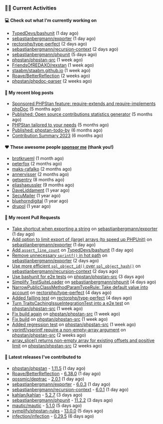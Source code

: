 ### 👨‍💻 Current Activities


#### 💻 Check out what I'm currently working on

- [TypedDevs/bashunit](https://github.com/TypedDevs/bashunit) (1 day ago)
- [sebastianbergmann/exporter](https://github.com/sebastianbergmann/exporter) (1 day ago)
- [rectorphp/type-perfect](https://github.com/rectorphp/type-perfect) (2 days ago)
- [sebastianbergmann/recursion-context](https://github.com/sebastianbergmann/recursion-context) (2 days ago)
- [sebastianbergmann/phpunit](https://github.com/sebastianbergmann/phpunit) (5 days ago)
- [phpstan/phpstan-src](https://github.com/phpstan/phpstan-src) (1 week ago)
- [FriendsOfREDAXO/rexstan](https://github.com/FriendsOfREDAXO/rexstan) (1 week ago)
- [staabm/staabm.github.io](https://github.com/staabm/staabm.github.io) (1 week ago)
- [Roave/BetterReflection](https://github.com/Roave/BetterReflection) (2 weeks ago)
- [phpstan/phpdoc-parser](https://github.com/phpstan/phpdoc-parser) (2 weeks ago)


#### 📜 My recent blog posts

- [Sponsored PHPStan feature: require-extends and require-implements phpDoc](https://staabm.github.io/2024/01/15/phpstan-require-extends-implements.html) (5 months ago)
- [Published: Open source contributions statistics generator](https://staabm.github.io/2024/01/10/oss-contribs-published.html) (5 months ago)
- [PHPStan tailored to your needs](https://staabm.github.io/2024/01/01/phpstan-customizing.html) (5 months ago)
- [Published: phpstan-todo-by](https://staabm.github.io/2023/12/17/phpstan-todo-by-published.html) (6 months ago)
- [Contribution Summary 2023](https://staabm.github.io/2023/12/07/contribution-summary-2023.html) (6 months ago)


#### ❤️ These awesome people [sponsor me](https://github.com/sponsors/staabm) (thank you!)

- [brotkrueml](https://github.com/brotkrueml) (1 month ago)
- [peterfox](https://github.com/peterfox) (2 months ago)
- [maks-rafalko](https://github.com/maks-rafalko) (2 months ago)
- [annervisser](https://github.com/annervisser) (2 months ago)
- [getsentry](https://github.com/getsentry) (8 months ago)
- [eliashaeussler](https://github.com/eliashaeussler) (9 months ago)
- [DaveLiddament](https://github.com/DaveLiddament) (1 year ago)
- [SecuMailer](https://github.com/SecuMailer) (1 year ago)
- [bluehorndigital](https://github.com/bluehorndigital) (1 year ago)
- [drupol](https://github.com/drupol) (1 year ago)


#### 🔨 My recent Pull Requests

- [Take shortcut when exporting a string](https://github.com/sebastianbergmann/exporter/pull/60) on [sebastianbergmann/exporter](https://github.com/sebastianbergmann/exporter) (1 day ago)
- [Add option to limit export of (large) arrays (to speed up PHPUnit)](https://github.com/sebastianbergmann/exporter/pull/59) on [sebastianbergmann/exporter](https://github.com/sebastianbergmann/exporter) (1 day ago)
- [Add `assert_line_count`](https://github.com/TypedDevs/bashunit/pull/259) on [TypedDevs/bashunit](https://github.com/TypedDevs/bashunit) (1 day ago)
- [Remove unnecessary `sprintf()` in hot path](https://github.com/sebastianbergmann/exporter/pull/58) on [sebastianbergmann/exporter](https://github.com/sebastianbergmann/exporter) (2 days ago)
- [Use more efficient `spl_object_id()` over `spl_object_hash()`](https://github.com/sebastianbergmann/recursion-context/pull/30) on [sebastianbergmann/recursion-context](https://github.com/sebastianbergmann/recursion-context) (2 days ago)
- [Use bashunit for e2e tests](https://github.com/phpstan/phpstan-src/pull/3160) on [phpstan/phpstan-src](https://github.com/phpstan/phpstan-src) (3 days ago)
- [Simplify TestSuiteLoader](https://github.com/sebastianbergmann/phpunit/pull/5865) on [sebastianbergmann/phpunit](https://github.com/sebastianbergmann/phpunit) (4 days ago)
- [NarrowPublicClassMethodParamTypeRule: Take default value into account](https://github.com/rectorphp/type-perfect/pull/4) on [rectorphp/type-perfect](https://github.com/rectorphp/type-perfect) (4 days ago)
- [Added failling test](https://github.com/rectorphp/type-perfect/pull/3) on [rectorphp/type-perfect](https://github.com/rectorphp/type-perfect) (4 days ago)
- [Turn TraitsCachingIssueIntegrationTest into a e2e test](https://github.com/phpstan/phpstan-src/pull/3151) on [phpstan/phpstan-src](https://github.com/phpstan/phpstan-src) (1 week ago)
- [Fix build again](https://github.com/phpstan/phpstan-src/pull/3138) on [phpstan/phpstan-src](https://github.com/phpstan/phpstan-src) (1 week ago)
- [Fix build](https://github.com/phpstan/phpstan-src/pull/3137) on [phpstan/phpstan-src](https://github.com/phpstan/phpstan-src) (1 week ago)
- [Added regression test](https://github.com/phpstan/phpstan-src/pull/3136) on [phpstan/phpstan-src](https://github.com/phpstan/phpstan-src) (1 week ago)
- [vprintf/vsprintf require a non-empty-array argument](https://github.com/phpstan/phpstan-src/pull/3126) on [phpstan/phpstan-src](https://github.com/phpstan/phpstan-src) (2 weeks ago)
- [array_slice() returns non-empty array for existing offsets and positive limit](https://github.com/phpstan/phpstan-src/pull/3124) on [phpstan/phpstan-src](https://github.com/phpstan/phpstan-src) (2 weeks ago)


#### 🔭 Latest releases I've contributed to

- [phpstan/phpstan](https://github.com/phpstan/phpstan) - [1.11.5](https://github.com/phpstan/phpstan/releases/tag/1.11.5) (1 day ago)
- [Roave/BetterReflection](https://github.com/Roave/BetterReflection) - [6.38.0](https://github.com/Roave/BetterReflection/releases/tag/6.38.0) (1 day ago)
- [qossmic/deptrac](https://github.com/qossmic/deptrac) - [2.0.1](https://github.com/qossmic/deptrac/releases/tag/2.0.1) (1 day ago)
- [sebastianbergmann/exporter](https://github.com/sebastianbergmann/exporter) - [6.0.3](https://github.com/sebastianbergmann/exporter/releases/tag/6.0.3) (1 day ago)
- [sebastianbergmann/recursion-context](https://github.com/sebastianbergmann/recursion-context) - [6.0.1](https://github.com/sebastianbergmann/recursion-context/releases/tag/6.0.1) (1 day ago)
- [kahlan/kahlan](https://github.com/kahlan/kahlan) - [5.2.7](https://github.com/kahlan/kahlan/releases/tag/5.2.7) (3 days ago)
- [sebastianbergmann/phpunit](https://github.com/sebastianbergmann/phpunit) - [11.2.2](https://github.com/sebastianbergmann/phpunit/releases/tag/11.2.2) (3 days ago)
- [mautic/mautic](https://github.com/mautic/mautic) - [5.1.0](https://github.com/mautic/mautic/releases/tag/5.1.0) (5 days ago)
- [symplify/phpstan-rules](https://github.com/symplify/phpstan-rules) - [13.0.0](https://github.com/symplify/phpstan-rules/releases/tag/13.0.0) (5 days ago)
- [infection/infection](https://github.com/infection/infection) - [0.29.5](https://github.com/infection/infection/releases/tag/0.29.5) (6 days ago)
